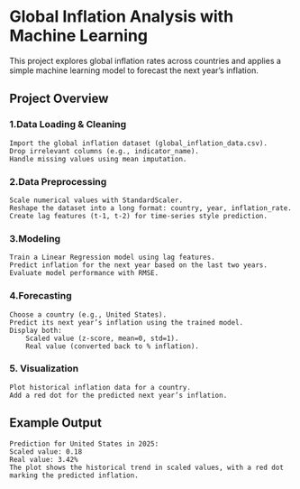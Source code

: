 # Global Inflation Analysis with Machine Learning

This project explores global inflation rates across countries and applies a simple machine learning model to forecast the next year’s inflation.

## Project Overview

### 1.Data Loading & Cleaning
    Import the global inflation dataset (global_inflation_data.csv).
    Drop irrelevant columns (e.g., indicator_name).
    Handle missing values using mean imputation.

### 2.Data Preprocessing
    Scale numerical values with StandardScaler.
    Reshape the dataset into a long format: country, year, inflation_rate.
    Create lag features (t-1, t-2) for time-series style prediction.

### 3.Modeling
    Train a Linear Regression model using lag features.
    Predict inflation for the next year based on the last two years.
    Evaluate model performance with RMSE.

### 4.Forecasting
    Choose a country (e.g., United States).
    Predict its next year’s inflation using the trained model.
    Display both:
        Scaled value (z-score, mean=0, std=1).
        Real value (converted back to % inflation).

### 5. Visualization
    Plot historical inflation data for a country.
    Add a red dot for the predicted next year’s inflation.

## Example Output

    Prediction for United States in 2025:
    Scaled value: 0.18
    Real value: 3.42%
    The plot shows the historical trend in scaled values, with a red dot marking the predicted inflation.